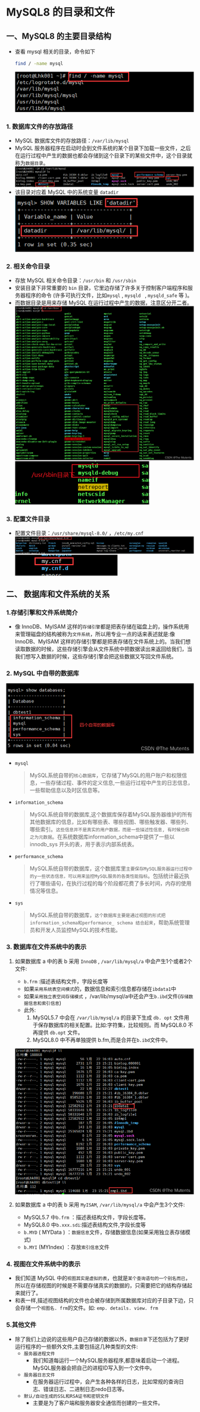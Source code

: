 ﻿# MySQL8 的目录和文件
## 一、MySQL8 的主要目录结构
- 查看 mysql 相关的目录，命令如下
    ```bash
    find / -name mysql
    ```

    ![find](../../../static/img/mysql/find.png)
    
### 1. 数据库文件的存放路径

-  MySQL 数据库文件的存放路径：`/var/lib/mysql`
-  MySQL 服务器程序在启动时会到文件系统的某个目录下加载一些文件，之后在运行过程中产生的数据也都会存储到这个目录下的某些文件中，这个目录就称为`数据目录`。
![data-dir](../../../static/img/mysql/data-dir-1.png)
- 该目录对应着 MySQL 中的系统变量 `datadir`
![datadir](../../../static/img/mysql/data-dir-2.png)

### 2. 相关命令目录
-  存放 MySQL 相关命令目录：`/usr/bin`  和 `/usr/sbin`
-  安装目录下非常重要的 `bin` 目录，它里边存储了许多关于控制客户端程序和服务器程序的命令 (许多可执行文件，比如`mysql` ,  `mysqld ` , `mysqld_safe` 等 )。
-  而数据目录是用来存储 MySQL 在运行过程中产生的数据，注意区分开二者。
   ![usr-bin](../../../static/img/mysql/usr-bin-1.png)
   ![usr-bin](../../../static/img/mysql/usr-bin-2.png)

### 3. 配置文件目录
-  配置文件目录：`/usr/share/mysql-8.0/` ，`/etc/my.cnf`
   ![usr-share-mysql](../../../static/img/mysql/usr-share-mysql.png)
   ![my.cnf](../../../static/img/mysql/my-cnf.png)


## 二、 数据库和文件系统的关系
### 1.存储引擎和文件系统简介
-  像 InnoDB、MyISAM 这样的`存储引擎`都是把表存储在磁盘上的，操作系统用来管理磁盘的结构被称为`文件系统`，所以用专业一点的话来表述就是:像 InnoDB、MyISAM 这样的存储引擎都是把表存储在文件系统上的。当我们想读取数据的时候，这些存储引擎会从文件系统中把数据读出来返回给我们，当我们想写入数据的时候，这些存储引擎会把这些数据又写回文件系统。

### 2. MySQL 中自带的数据库
![self-database](../../../static/img/mysql/self-database.png)

- `mysql`
   > MySQL系统自带的`核心数据库`，它存储了MySQL的用户账户和权限信息，一些存储过程、事件的定义信息,一些运行过程中产生的日志信息，一些帮助信息以及时区信息等。

- `information_schema`
  > MySQL系统自带的数据库,这个数据库保存着MySQL服务器维护的所有其他数据库的信息，比如有哪些表、哪些视图、哪些触发器、哪些列、哪些索引。`这些信息并不是真实的用户数据，而是一些描述性信息, 有时候也称之为元数据`。在系统数据库information_schema中提供了一些以innodb_sys 开头的表，用于表示内部系统表。

- `performance_schema`
   > MySQL系统自带的数据库，这个数据库里`主要保存MySQL服务器运行过程中的y一些状态信息，可以用来监控MySQL服务的各类性能指标`。包括统计最近执行了哪些语句，在执行过程的每个阶段都花费了多长时间，内存的使用情况等信息。

- `sys`
  > MySQL系统自带的数据库，`这个数据库主要是通过视图的形式把information_schema和performance_ schema 结合起来`，帮助系统管理员和开发人员监控MySQL的技术性能。


### 3. 数据库在文件系统中的表示
1. 如果数据库 a 中的表 b 采用 `InnoDB` , `/var/lib/mysql/a` 中会产生1个或者2个文件:
   - `b.frm` :描述表结构文件，字段长度等
   - 如果`采用系统表空间模式`的，数据信息和索引信息都存储在`ibdata1`中
   - 如果`采用独立表空间存储模式` ，/var/lib/mysql/a中还会产生`b.ibd`文件(`存储数据信息和索引信息`)
   - 此外:
     1. MySQL5.7 中会在 `/var/lib/mysql/a` 的目录下生成 `db. opt` 文件用于保存数据库的相关配置。比如:字符集，比较规则。而 MySQL8.0 不再提供 `db.opt` 文件。 
     2. MySQL8.0 中不再单独提供 b.fm,而是合并在`b.ibd`文件中。
        
   ![ibdata1](../../../static/img/mysql/ibdata1.png)


2. 如果数据库 a 中的表 b 采用 `MyISAM`, `/var/lib/mysql/a` 中会产生3个文件: 
   - MySQL5.7 中`b.frm` ：描述表结构文件，字段长度等。 
   - MySQL8.0 中`b.xxx.sdi`:描述表结构文件,字段长度等 
   - `b.MYD` ( MYData ) ：`数据信息`文件，存储数据信息(如果采用独立表存储模式) 
   - `b.MYI` (MYIndex) ：存放`索引信息`文件

### 4. 视图在文件系统中的表示

-  我们知道 MySQL 中的`视图其实是虚拟的表`，也就是`某个查询语句的一个别名而已`，所以在存储视图的时候是不需要存储真实的数据的，只需要把它的结构存储起来就行了。
  - 和表一样,描述视图结构的文件也会被存储到所属数据库对应的子目录下边，只会存储一个`视图名. frm`的文件。如: `emp. details. view. frm`

### 5.其他文件
- 除了我们上边说的这些用户自己存储的数据以外，`数据目录`下还包括为了更好运行程序的一些额外文件,主要包括这几种类型的文件: 
  - `服务器进程文件`
    - 我们知道每运行一个MySQL服务器程序,都意味着启动一个进程。MySQL服务器会把自己的进程ID写入到一个文件中。
  - `服务器日志文件`
    - 在服务器运行过程中，会产生各种各样的日志，比如常规的查询日志、错误日志、二进制日志redo日志等。
  - `默认/自动生成的SSL和RSA证书和密钥文件`
    - 主要是为了客户端和服务器安全通信而创建的一些文件。

